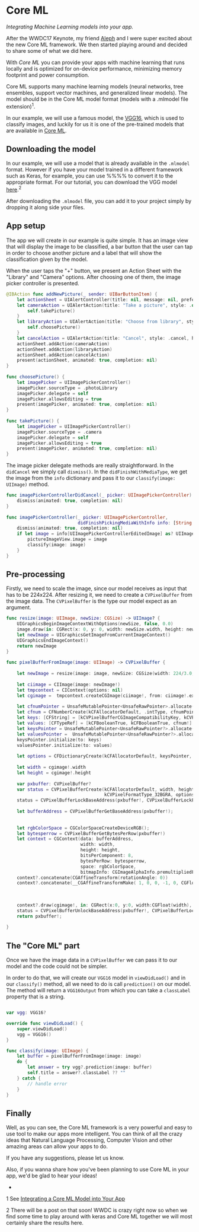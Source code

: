 # Core ML

_Integrating Machine Learning models into your app._

After the WWDC17 Keynote, my friend [Aleph](https://github.com/alaphao) and I were super excited about the new Core ML framework. We then started playing around and decided to share some of what we did here.

With *Core ML* you can provide your apps with machine learning that runs locally and is optimized for on-device performance, minimizing memory footprint and power consumption.

Core ML supports many machine learning models (neural networks, tree ensembles, support vector machines, and generalized linear models). The model should be in the Core ML model format (models with a .mlmodel file extension)<sup>1</sup>.

In our example, we will use a famous model, the [VGG16](https://arxiv.org/abs/1409.1556), which is used to classify images, and luckily for us it is one of the pre-trained models that are available in [Core ML](https://developer.apple.com/machine-learning/).

## Downloading the model

In our example, we will use a model that is already available in the `.mlmodel` format. However if you have your model trained in a different framework such as Keras, for example, you can use %%%% to convert it to the appropriate format.
For our tutorial, you can download the VGG model [here](https://docs-assets.developer.apple.com/coreml/models/VGG16.mlmodel).<sup>2</sup>

After downloading the `.mlmodel` file, you can add it to your project simply by dropping it along side your files.

## App setup

The app we will create in our example is quite simple. It has an image view that will display the image to be classified, a bar button that the user can tap in order to choose another picture and a label that will show the classification given by the model.

When the user taps the "+" button, we present an Action Sheet with the "Library" and "Camera" options. After choosing one of them, the image picker controller is presented. 

```swift 
@IBAction func addNewPicture(_ sender: UIBarButtonItem) {
    let actionSheet = UIAlertController(title: nil, message: nil, preferredStyle: .actionSheet)
    let cameraAction = UIAlertAction(title: "Take a picture", style: .default) { (_) in
        self.takePicture()
    }
    let libraryAction = UIAlertAction(title: "Choose from library", style: .default) { (_) in
        self.choosePicture()
    }
    let cancelAction = UIAlertAction(title: "Cancel", style: .cancel, handler: nil)
    actionSheet.addAction(cameraAction)
    actionSheet.addAction(libraryAction)
    actionSheet.addAction(cancelAction)
    present(actionSheet, animated: true, completion: nil)
}
    
func choosePicture() {
    let imagePicker = UIImagePickerController()
    imagePicker.sourceType = .photoLibrary
    imagePicker.delegate = self
    imagePicker.allowsEditing = true
    present(imagePicker, animated: true, completion: nil)
}
    
func takePicture() {
    let imagePicker = UIImagePickerController()
    imagePicker.sourceType = .camera
    imagePicker.delegate = self
    imagePicker.allowsEditing = true
    present(imagePicker, animated: true, completion: nil)
}
```

The image picker delegate methods are really straightforward. In the `didCancel` we simply call `dismiss()`. In the `didFinishWithMediaType`, we get the image from the `info` dictionary and pass it to our `classify(image: UIImage)` method.

```swift
func imagePickerControllerDidCancel(_ picker: UIImagePickerController) {
    dismiss(animated: true, completion: nil)
}
    
func imagePickerController(_ picker: UIImagePickerController,
                           didFinishPickingMediaWithInfo info: [String : Any]) {
    dismiss(animated: true, completion: nil)
    if let image = info[UIImagePickerControllerEditedImage] as? UIImage {
        pictureImageView.image = image
        classify(image: image)
    }
}
```

## Pre-processing

Firstly, we need to scale the image, since our model receives as input that has to be 224x224. After resizing it, we need to create a `CVPixelBuffer` from the image data. The `CVPixelBuffer` is the type our model expect as an argument.

```swift
func resize(image: UIImage, newSize: CGSize) -> UIImage? {
    UIGraphicsBeginImageContextWithOptions(newSize, false, 0.0)
    image.draw(in: CGRect(x: 0, y: 0, width: newSize.width, height: newSize.height))
    let newImage = UIGraphicsGetImageFromCurrentImageContext()
    UIGraphicsEndImageContext()
    return newImage
}
    
func pixelBufferFromImage(image: UIImage) -> CVPixelBuffer {
    
    let newImage = resize(image: image, newSize: CGSize(width: 224/3.0, height: 224/3.0))
    
    let ciimage = CIImage(image: newImage!)
    let tmpcontext = CIContext(options: nil)
    let cgimage =  tmpcontext.createCGImage(ciimage!, from: ciimage!.extent)
    
    let cfnumPointer = UnsafeMutablePointer<UnsafeRawPointer>.allocate(capacity: 1)
    let cfnum = CFNumberCreate(kCFAllocatorDefault, .intType, cfnumPointer)
    let keys: [CFString] = [kCVPixelBufferCGImageCompatibilityKey, kCVPixelBufferCGBitmapContextCompatibilityKey, kCVPixelBufferBytesPerRowAlignmentKey]
    let values: [CFTypeRef] = [kCFBooleanTrue, kCFBooleanTrue, cfnum!]
    let keysPointer = UnsafeMutablePointer<UnsafeRawPointer?>.allocate(capacity: 1)
    let valuesPointer =  UnsafeMutablePointer<UnsafeRawPointer?>.allocate(capacity: 1)
    keysPointer.initialize(to: keys)
    valuesPointer.initialize(to: values)
    
    let options = CFDictionaryCreate(kCFAllocatorDefault, keysPointer, valuesPointer, keys.count, nil, nil)
    
    let width = cgimage!.width
    let height = cgimage!.height
    
    var pxbuffer: CVPixelBuffer?
    var status = CVPixelBufferCreate(kCFAllocatorDefault, width, height,
                                     kCVPixelFormatType_32BGRA, options, &pxbuffer)
    status = CVPixelBufferLockBaseAddress(pxbuffer!, CVPixelBufferLockFlags(rawValue: 0));
    
    let bufferAddress = CVPixelBufferGetBaseAddress(pxbuffer!);
    
    
    let rgbColorSpace = CGColorSpaceCreateDeviceRGB();
    let bytesperrow = CVPixelBufferGetBytesPerRow(pxbuffer!)
    let context = CGContext(data: bufferAddress,
                            width: width,
                            height: height,
                            bitsPerComponent: 8,
                            bytesPerRow: bytesperrow,
                            space: rgbColorSpace,
                            bitmapInfo: CGImageAlphaInfo.premultipliedFirst.rawValue | CGBitmapInfo.byteOrder32Little.rawValue);
    context?.concatenate(CGAffineTransform(rotationAngle: 0))
    context?.concatenate(__CGAffineTransformMake( 1, 0, 0, -1, 0, CGFloat(height) )) //Flip Vertical
    
    
    
    context?.draw(cgimage!, in: CGRect(x:0, y:0, width:CGFloat(width), height:CGFloat(height)));
    status = CVPixelBufferUnlockBaseAddress(pxbuffer!, CVPixelBufferLockFlags(rawValue: 0));
    return pxbuffer!;
    
}
```

## The "Core ML" part 

Once we have the image data in a `CVPixelBuffer` we can pass it to our model and the code could not be simpler.

In order to do that, we will create our `VGG16` model in `viewDidLoad()` and in our `classify()` method, all we need to do is call `prediction()` on our model. The method will return a `VGG16Output` from which you can take a `classLabel` property that is a string. 

```swift

var vgg: VGG16?

override func viewDidLoad() {
    super.viewDidLoad()
    vgg = VGG16()
}

func classify(image: UIImage) {
    let buffer = pixelBufferFromImage(image: image)
    do {
        let answer = try vgg?.prediction(image: buffer)
        self.title = answer?.classLabel ?? ""
    } catch {
        // handle error
    }
}

```

## Finally

Well, as you can see, the Core ML framework is a very powerful and easy to use tool to make our apps more intelligent. You can think of all the crazy ideas that Natural Language Processing, Computer Vision and other amazing areas can allow your apps to do.

If you have any suggestions, please let us know.

Also, if you wanna share how you've been planning to use Core ML in your app, we'd be glad to hear your ideas!

-

1 See [Integrating a Core ML Model into Your App](https://developer.apple.com/documentation/coreml/integrating_a_core_ml_model_into_your_app)

2 There will be a post on that soon! WWDC is crazy right now so when we find some time to play around with keras and Core ML together we will most certainly share the results here.
